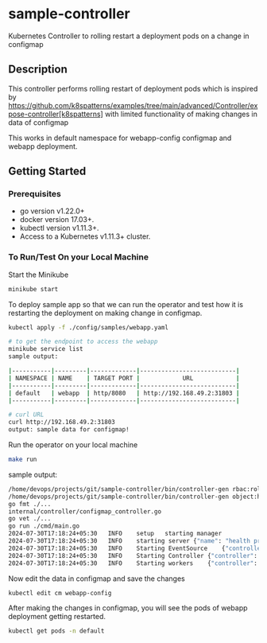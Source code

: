 # sample-controller
Kubernetes Controller to rolling restart a deployment pods on a change in configmap

## Description
This controller performs rolling restart of deployment pods which is inspired by https://github.com/k8spatterns/examples/tree/main/advanced/Controller/expose-controller[k8spatterns] with limited functionality of making changes in data of configmap

This works in default namespace for webapp-config configmap and webapp deployment. 

## Getting Started

### Prerequisites
- go version v1.22.0+
- docker version 17.03+.
- kubectl version v1.11.3+.
- Access to a Kubernetes v1.11.3+ cluster.

### To Run/Test On your Local Machine

Start the Minikube

```sh
minikube start
```
To deploy sample app so that we can run the operator and test how it is restarting the deployment on making change in configmap. 

```sh
kubectl apply -f ./config/samples/webapp.yaml

# to get the endpoint to access the webapp
minikube service list
sample output: 

|-----------|---------|-------------|---------------------------|
| NAMESPACE | NAME    | TARGET PORT |            URL            |
|-----------|---------|-------------|---------------------------|
| default   | webapp  | http/8080   | http://192.168.49.2:31803 |
|-----------|---------|-------------|---------------------------|

# curl URL
curl http://192.168.49.2:31803
output: sample data for configmap!

```
Run the operator on your local machine

```sh
make run
```

sample output:
```sh
/home/devops/projects/git/sample-controller/bin/controller-gen rbac:roleName=manager-role crd webhook paths="./..." output:crd:artifacts:config=config/crd/bases
/home/devops/projects/git/sample-controller/bin/controller-gen object:headerFile="hack/boilerplate.go.txt" paths="./..."
go fmt ./...
internal/controller/configmap_controller.go
go vet ./...
go run ./cmd/main.go
2024-07-30T17:18:24+05:30	INFO	setup	starting manager
2024-07-30T17:18:24+05:30	INFO	starting server	{"name": "health probe", "addr": "[::]:8081"}
2024-07-30T17:18:24+05:30	INFO	Starting EventSource	{"controller": "configmap", "controllerGroup": "", "controllerKind": "ConfigMap", "source": "kind source: *v1.ConfigMap"}
2024-07-30T17:18:24+05:30	INFO	Starting Controller	{"controller": "configmap", "controllerGroup": "", "controllerKind": "ConfigMap"}
2024-07-30T17:18:24+05:30	INFO	Starting workers	{"controller": "configmap", "controllerGroup": "", "controllerKind": "ConfigMap", "worker count": 1}

```

Now edit the data in configmap and save the changes

```sh
kubectl edit cm webapp-config
```

After making the changes in configmap, you will see the pods of webapp deployment getting restarted.

```sh
kubectl get pods -n default 
```

